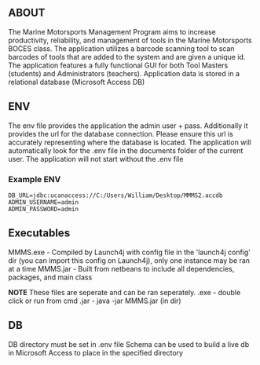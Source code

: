 ## ABOUT ##
The Marine Motorsports Management Program aims to increase productivity, reliability, and management of tools in the Marine Motorsports BOCES class.
The application utilizes a barcode scanning tool to scan barcodes of tools that are added to the system and are given a unique id.
The application features a fully functional GUI for both Tool Masters (students) and Administrators (teachers).
Application data is stored in a relational database (Microsoft Access DB)

## ENV ##
The env file provides the application the admin user + pass. 
Additionally it provides the url for the database connection. 
Please ensure this url is accurately representing where the database is located.
The application will automatically look for the .env file in the documents folder of the current user.
The application will not start without the .env file
### Example ENV ###
```
DB_URL=jdbc:ucanaccess://C:/Users/William/Desktop/MMMS2.accdb
ADMIN_USERNAME=admin
ADMIN_PASSWORD=admin
```

## Executables ##
MMMS.exe - Compiled by Launch4j with config file in the 'launch4j config' dir (you can import this config on Launch4j), only one instance may be ran at a time
MMMS.jar - Built from netbeans to include all dependencies, packages, and main class

**NOTE**
These files are seperate and can be ran seperately. 
.exe - double click or run from cmd
.jar - java -jar MMMS.jar (in dir)

## DB ##
DB directory must be set in .env file
Schema can be used to build a live db in Microsoft Access to place in the specified directory
